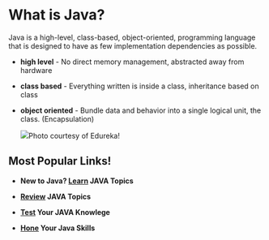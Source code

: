 # What is Java?

Java is a high-level, class-based, object-oriented, programming language that is designed to have as few implementation dependencies as possible. 
 - **high level** - No direct memory management, abstracted away from hardware
 - **class based** - Everything written is inside a class, inheritance based on class
 - **object oriented** - Bundle data and behavior into a single logical unit, the class. (Encapsulation)


   ![](https://miro.medium.com/v2/resize:fit:1400/format:webp/0*lle0HMeRIJkr933h.png)Photo courtesy of Edureka!


## Most Popular Links!

- **New to Java? [Learn](https://github.com/Multi-Site-App-Dev/JAVA/tree/main/Learning%20Materials) JAVA Topics**
  
- **[Review](https://github.com/Multi-Site-App-Dev/JAVA/tree/main/Exercises%3ALabs) JAVA Topics**
  
- **[Test](https://github.com/Multi-Site-App-Dev/JAVA/tree/main/Quiz%20Help) Your JAVA Knowlege**

- **[Hone](https://github.com/Multi-Site-App-Dev/JAVA/blob/main/Practice%20Projects/Project_0.md) Your Java Skills**

